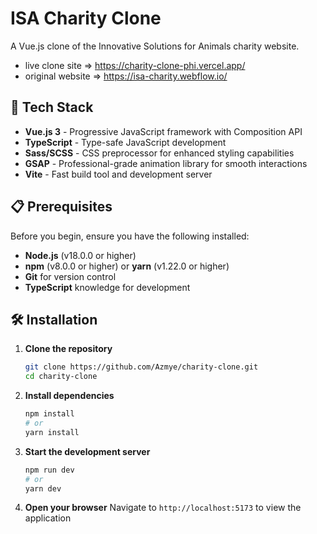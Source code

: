 # ISA Charity Clone

A Vue.js clone of the Innovative Solutions for Animals charity website.

- live clone site => https://charity-clone-phi.vercel.app/
- original website => https://isa-charity.webflow.io/

## 🚀 Tech Stack

- **Vue.js 3** - Progressive JavaScript framework with Composition API
- **TypeScript** - Type-safe JavaScript development
- **Sass/SCSS** - CSS preprocessor for enhanced styling capabilities
- **GSAP** - Professional-grade animation library for smooth interactions
- **Vite** - Fast build tool and development server

## 📋 Prerequisites

Before you begin, ensure you have the following installed:

- **Node.js** (v18.0.0 or higher)
- **npm** (v8.0.0 or higher) or **yarn** (v1.22.0 or higher)
- **Git** for version control
- **TypeScript** knowledge for development

## 🛠️ Installation

1. **Clone the repository**

   ```bash
   git clone https://github.com/Azmye/charity-clone.git
   cd charity-clone
   ```

2. **Install dependencies**

   ```bash
   npm install
   # or
   yarn install
   ```

3. **Start the development server**

   ```bash
   npm run dev
   # or
   yarn dev
   ```

4. **Open your browser**
   Navigate to `http://localhost:5173` to view the application
